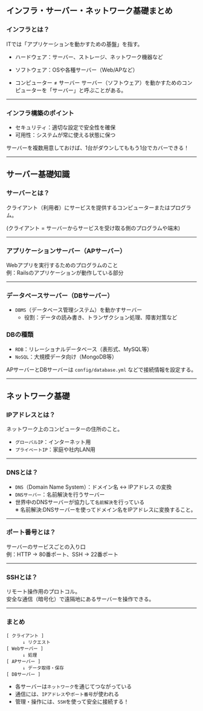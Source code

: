 ## インフラ・サーバー・ネットワーク基礎まとめ

### インフラとは？

ITでは「アプリケーションを動かすための基盤」を指す。

- ハードウェア：サーバー、ストレージ、ネットワーク機器など
- ソフトウェア：OSや各種サーバー（Web/APなど）

- コンピューター ≠ サーバー
  サーバー（ソフトウェア）を動かすためのコンピューターを「サーバー」と呼ぶことがある。

---

### インフラ構築のポイント

- セキュリティ：適切な設定で安全性を確保
- 可用性：システムが常に使える状態に保つ

サーバーを複数用意しておけば、1台がダウンしてももう1台でカバーできる！

---

## サーバー基礎知識

### サーバーとは？

クライアント（利用者）にサービスを提供するコンピューターまたはプログラム。

(クライアント = サーバーからサービスを受け取る側のプログラムや端末)

---

### アプリケーションサーバー（APサーバー）

Webアプリを実行するためのプログラムのこと  
例：Railsのアプリケーションが動作している部分

---

### データベースサーバー（DBサーバー）

- `DBMS`（データベース管理システム）を動かすサーバー
    - 役割：データの読み書き、トランザクション処理、障害対策など

### DBの種類

- `RDB`：リレーショナルデータベース（表形式、MySQL等）
- `NoSQL`：大規模データ向け（MongoDB等）

APサーバーとDBサーバーは `config/database.yml` などで接続情報を設定する。

---

## ネットワーク基礎

### IPアドレスとは？

ネットワーク上のコンピューターの住所のこと。

- `グローバルIP`：インターネット用
- `プライベートIP`：家庭や社内LAN用

---

### DNSとは？

- `DNS`（Domain Name System）：ドメイン名 ↔ IPアドレス の変換
- `DNSサーバー`：名前解決を行うサーバー
- 世界中のDNSサーバーが協力して`名前解決`を行っている  
※ 名前解決:DNSサーバーを使ってドメイン名をIPアドレスに変換すること。

---

### ポート番号とは？

サーバーのサービスごとの入り口  
例：HTTP → 80番ポート、SSH → 22番ポート

---

### SSHとは？

リモート操作用のプロトコル。  
安全な通信（暗号化）で遠隔地にあるサーバーを操作できる。

---

### まとめ

```
[ クライアント ]
      ↓ リクエスト
[ Webサーバー ]
      ↓ 処理
[ APサーバー ]
      ↓ データ取得・保存
[ DBサーバー ]
```

- 各サーバーは`ネットワーク`を通じてつながっている
- 通信には、`IPアドレス`や`ポート番号`が使われる
- 管理・操作には、`SSH`を使って安全に接続する！
